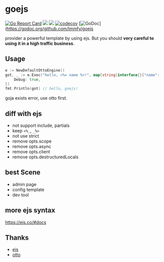 # goejs

[![Go Report Card](https://goreportcard.com/badge/github.com/lmmfy/goejs)](https://goreportcard.com/report/github.com/lmmfy/goejs)
![](https://github.com/lmmfy/goejs/workflows/gotest/badge.svg)
![](https://github.com/lmmfy/goejs/workflows/style-check/badge.svg)
[![codecov](https://codecov.io/gh/lmmfy/goejs/branch/main/graph/badge.svg)](https://codecov.io/gh/lmmfy/goejs)
[![GoDoc](https://godoc.org/github.com/lmmfy/goejs?status.svg)](https://godoc.org/github.com/lmmfy/goejs

provider a powerful template by using ejs. But you should **very careful to using it in a high traffic business**.


## Usage

```go
e := NewDefaultOttoEngine()
got, _ := e.Exec("hello, <%= name %>!", map[string]interface{}{"name": "goejs"}, &contract.Option{
	Debug: true,
})
fmt.Println(got) // hello, goejs!
```

goja exists error, use otto first.

## diff with ejs

- not support include, partials
- keep `<%_`, `_%>`
- not use strict
- remove opts.scope
- remove opts.async
- remove opts.client
- remove opts.destructuredLocals

## best Scene

- admin page
- config template 
- dev tool

## more ejs syntax

https://ejs.co/#docs

## Thanks

- [ejs](https://github.com/mde/ejs/)
- [otto](https://github.com/robertkrimen/otto)
